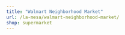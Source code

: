 ```yaml
---
title: "Walmart Neighborhood Market"
url: /la-mesa/walmart-neighborhood-market/
shop: supermarket
---
```

